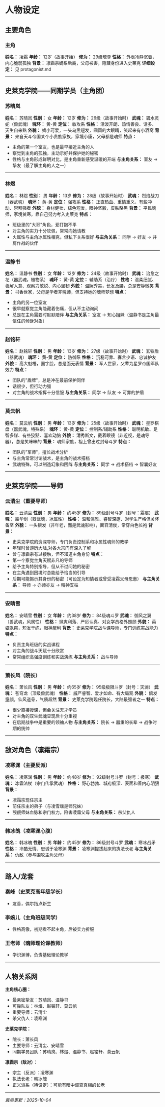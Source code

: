 # 人物设定

## 主要角色

### 主角
**姓名：** 凌霜
**年龄：** 12岁（故事开始）
**修为：** 29级魂尊
**性格：** 外表冷静沉着，内心脆弱孤独
**背景：** 凛霜宗嫡系后裔，父母被害，隐藏身份进入史莱克
**详细设定：** 见 protagonist.md

---

## 史莱克学院——同期学员（主角团）

### 苏晴岚
**姓名：** 苏晴岚
**性别：** 女
**年龄：** 12岁
**修为：** 26级（故事开始时）
**武魂：** 碧水灵蛇（兽武魂）
**魂环：** 黄-黄
**定位：** 敏攻系
**性格：** 活泼开朗、热情善良、话多、天生自来熟
**外貌：** 娇小可爱，一头乌黑短发，圆圆的大眼睛，笑起来有小酒窝
**背景：** 来自天斗帝国某个小贵族家族，家境小康，父母都是魂师
**特点：**
- 主角的第一个室友，也是最早接近主角的人
- 察觉到主角的孤独，主动示好并保护她的秘密
- 性格与主角形成鲜明对比，是主角重新感受温暖的开端
**与主角关系：** 室友 → 挚友（最了解主角的人之一）

---

### 林煜
**姓名：** 林煜
**性别：** 男
**年龄：** 13岁
**修为：** 28级（故事开始时）
**武魂：** 烈焰战刀（器武魂）
**魂环：** 黄-黄
**定位：** 强攻系
**性格：** 正直热血、重情重义、有些冲动、崇拜强者
**外貌：** 身材健壮，棕色短发，眼神坚毅，皮肤略黑
**背景：** 平民魂师，家境贫寒，靠自己努力考入史莱克
**特点：**
- 班级里的"大哥"角色，爱打抱不平
- 对主角的实力十分钦佩，常常向她请教
- 火属性与主角冰属性相克，但私下关系很好
**与主角关系：** 同学 → 好友 → 并肩作战的伙伴

---

### 温静书
**姓名：** 温静书
**性别：** 女
**年龄：** 12岁
**修为：** 24级（故事开始时）
**武魂：** 治愈之花（器武魂，植物系）
**魂环：** 黄-黄
**定位：** 辅助系（治疗）
**性格：** 温柔细腻、善解人意、观察力敏锐、内心坚韧
**外貌：** 温婉秀美，长发及腰，总是安静微笑
**背景：** 书香世家，父母是学者非魂师，但支持她的魂师梦想
**特点：**
- 主角的另一位室友
- 很早就察觉主角隐藏着伤痛，但从不主动询问
- 总是在主角需要时默默陪伴
**与主角关系：** 室友 → 知心姐妹（温静书是主角最信任的倾诉对象）

---

### 赵铭轩
**姓名：** 赵铭轩
**性别：** 男
**年龄：** 13岁
**修为：** 27级（故事开始时）
**武魂：** 玄铁盾（器武魂）
**魂环：** 黄-黄
**定位：** 防御系
**性格：** 沉稳可靠、寡言少语、忠诚护友
**外貌：** 高大魁梧，国字脸，总是面无表情
**背景：** 军人世家，父辈为星罗帝国军队效力
**特点：**
- 团队的"盾牌"，总是冲在最前保护同伴
- 话很少，但行动力强
- 对主角的战术指挥十分信服
**与主角关系：** 同学 → 队友 → 可靠的护盾

---

### 莫云帆
**姓名：** 莫云帆
**性别：** 男
**年龄：** 13岁
**修为：** 25级（故事开始时）
**武魂：** 星罗棋盘（器武魂，特殊系）
**魂环：** 黄-黄
**定位：** 控制系/辅助系
**性格：** 聪明机敏、足智多谋、有些狡黠、喜欢动脑
**外貌：** 清秀斯文，戴着眼镜（非近视，是魂导器），总是笑眯眯的
**背景：** 魂师家族，祖上曾出过封号斗罗
**特点：**
- 团队的"军师"，擅长战术分析
- 与主角常常讨论战术，是主角的战术搭档
- 武魂特殊，可以制造幻象和困阵
**与主角关系：** 同学 → 战术搭档 → 智囊好友

---

## 史莱克学院——导师

### 云清尘（重要导师）
**姓名：** 云清尘
**性别：** 男
**年龄：** 约45岁
**修为：** 89级封号斗罗（封号：霜痕）
**武魂：** 霜华剑（器武魂，冰属性）
**性格：** 温和儒雅、睿智深邃、对学生严格但关怀备至
**外貌：** 一头银发（非年老，而是武魂影响），面容清俊，常穿白色长袍
**背景：**
- 史莱克学院的资深导师，专门负责控制系和冰属性魂师的教学
- 年轻时曾游历大陆,对各大宗门有深入了解
- 曾与凛霜宗有过接触，但不知道主角身份
**特点：**
- 第一个察觉主角天赋非凡的导师
- 给予主角特别指导，但从不过问她的秘密
- 在主角遇到困境时总能给予恰当的引导
- 后期可能揭示其身份的秘密（可设定为知情者或曾受凌霜父母恩惠）
**与主角关系：** 导师 → 亦师亦友 → 精神支柱

---

### 安晴雪
**姓名：** 安晴雪
**性别：** 女
**年龄：** 约38岁
**修为：** 84级魂斗罗
**武魂：** 御风之翼（兽武魂，风属性）
**性格：** 飒爽利落、严厉认真、对女学员格外照顾
**外貌：** 英姿飒爽，短发干练，眼神犀利
**背景：** 史莱克学院战斗课导师，专门训练实战能力
**特点：**
- 负责主角班级的实战课程
- 对主角的战斗天赋十分欣赏
- 常常组织高强度训练和实战演练
**与主角关系：** 战斗导师

---

### 萧长风（院长）
**姓名：** 萧长风
**性别：** 男
**年龄：** 约65岁
**修为：** 95级极限斗罗（封号：天澜）
**武魂：** 苍穹龙（顶级兽武魂）
**性格：** 威严睿智、爱才如命、有大局观
**外貌：** 鹤发童颜，仙风道骨，气质超然
**背景：** 史莱克学院现任院长，大陆最强者之一
**特点：**
- 很少直接授课，但会关注天才学员
- 对主角的双生武魂显现后十分重视
- 在后期战争中是重要的领袖人物
**与主角关系：** 院长 → 器重的长辈 → 战争时期的统帅

---

## 敌对角色（凛霜宗）

### 凌寒渊（主要反派）
**姓名：** 凌寒渊
**性别：** 男
**年龄：** 约48岁
**修为：** 92级封号斗罗（封号：极寒）
**武魂：** 冰霜法杖（宗门传承武魂）
**性格：** 野心勃勃、城府极深、表面和善内心阴狠
**背景：**
- 凛霜宗现任宗主
- 前任宗主的弟子（与凌雪瑶是师兄妹）
- 觊觎师妹血脉和宗门权力，陷害凌霜父母
**与主角关系：** 杀父仇人

---

### 韩冰魄（凌寒渊心腹）
**姓名：** 韩冰魄
**性别：** 男
**年龄：** 约45岁
**修为：** 86级封号斗罗
**武魂：** 寒冰战矛
**性格：** 冷酷无情、忠诚于凌寒渊
**背景：** 凌寒渊提拔起来的执法长老
**与主角关系：** 仇敌（参与围攻主角父母）

---

## 路人/龙套

### 秦峰（史莱克高年级学长）
- 友善，偶尔指点新生

### 李婉儿（主角班级同学）
- 性格高傲，初期看不起主角，后被实力折服

### 王老师（魂师理论课教师）
- 学识渊博，负责基础理论教学

---

## 人物关系网

**主角核心圈：**
- 最亲密挚友：苏晴岚、温静书
- 可靠队友：林煜、赵铭轩、莫云帆
- 重要导师：云清尘
- 杀父仇人：凌寒渊

**史莱克学院：**
- 院长：萧长风
- 主要导师：云清尘、安晴雪
- 同期学员团队：苏晴岚、林煜、温静书、赵铭轩、莫云帆

**凛霜宗（敌对）：**
- 宗主（反派）：凌寒渊
- 执法长老：韩冰魄
- 正义派系（待设定）：可能有暗中调查真相的长老

---
*最后更新：2025-10-04*
